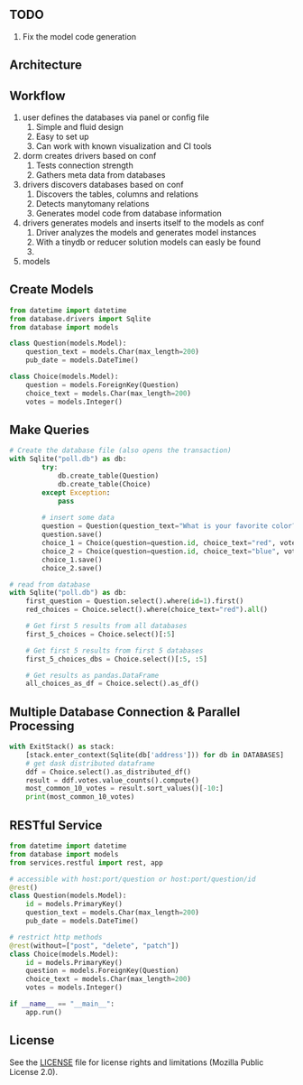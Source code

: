 ## TODO 
1) Fix the model code generation

## Architecture

## Workflow
1) user defines the databases via panel or config file
    1) Simple and fluid design
    2) Easy to set up
    3) Can work with known visualization and CI tools
2) dorm creates drivers based on conf
    1) Tests connection strength
    2) Gathers meta data from databases
3) drivers discovers databases based on conf
    1) Discovers the tables, columns and relations
    2) Detects manytomany relations 
    3) Generates model code from database information
4) drivers generates models and inserts itself to the models as conf
    1) Driver analyzes the models and generates model instances
    2) With a tinydb or reducer solution models can easly be found
    3) 
5) models 

## Create Models
```python
from datetime import datetime
from database.drivers import Sqlite
from database import models

class Question(models.Model):
    question_text = models.Char(max_length=200)
    pub_date = models.DateTime()

class Choice(models.Model):
    question = models.ForeignKey(Question)
    choice_text = models.Char(max_length=200)
    votes = models.Integer()
```

## Make Queries
```python
# Create the database file (also opens the transaction)
with Sqlite("poll.db") as db:
        try:
            db.create_table(Question)
            db.create_table(Choice)
        except Exception:
            pass
        
        # insert some data
        question = Question(question_text="What is your favorite color?", pub_date=datetime.now())
        question.save()
        choice_1 = Choice(question=question.id, choice_text="red", votes=0)
        choice_2 = Choice(question=question.id, choice_text="blue", votes=0)
        choice_1.save()
        choice_2.save()

# read from database
with Sqlite("poll.db") as db:
    first_question = Question.select().where(id=1).first()
    red_choices = Choice.select().where(choice_text="red").all()

    # Get first 5 results from all databases
    first_5_choices = Choice.select()[:5]

    # Get first 5 results from first 5 databases
    first_5_choices_dbs = Choice.select()[:5, :5]

    # Get results as pandas.DataFrame
    all_choices_as_df = Choice.select().as_df()
```
## Multiple Database Connection & Parallel Processing
```python
with ExitStack() as stack:
    [stack.enter_context(Sqlite(db['address'])) for db in DATABASES]
    # get dask distributed dataframe
    ddf = Choice.select().as_distributed_df()
    result = ddf.votes.value_counts().compute()
    most_common_10_votes = result.sort_values()[-10:]
    print(most_common_10_votes)
```

## RESTful Service

```python
from datetime import datetime
from database import models
from services.restful import rest, app

# accessible with host:port/question or host:port/question/id
@rest()
class Question(models.Model):
    id = models.PrimaryKey()
    question_text = models.Char(max_length=200)
    pub_date = models.DateTime()

# restrict http methods
@rest(without=["post", "delete", "patch"])
class Choice(models.Model):
    id = models.PrimaryKey()
    question = models.ForeignKey(Question)
    choice_text = models.Char(max_length=200)
    votes = models.Integer()

if __name__ == "__main__":
    app.run()
```


## License

See the [LICENSE](LICENSE.txt) file for license rights and limitations (Mozilla Public License 2.0).
